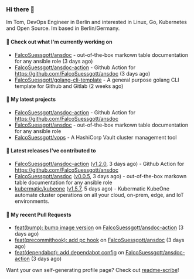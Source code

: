### Hi there 👋

Im Tom, DevOps Engineer in Berlin and interested in Linux, Go, Kubernetes and Open Source.
Im based in Berlin/Germany.

#### 👷 Check out what I'm currently working on

- [FalcoSuessgott/ansdoc](https://github.com/FalcoSuessgott/ansdoc) - out-of-the-box markown table documentation for any ansible role (3 days ago)
- [FalcoSuessgott/ansdoc-action](https://github.com/FalcoSuessgott/ansdoc-action) - Github Action for https://github.com/FalcoSuessgott/ansdoc (3 days ago)
- [FalcoSuessgott/golang-cli-template](https://github.com/FalcoSuessgott/golang-cli-template) - A general purpose golang CLI  template for Github and Gitlab (2 weeks ago)

#### 🌱 My latest projects

- [FalcoSuessgott/ansdoc-action](https://github.com/FalcoSuessgott/ansdoc-action) - Github Action for https://github.com/FalcoSuessgott/ansdoc
- [FalcoSuessgott/ansdoc](https://github.com/FalcoSuessgott/ansdoc) - out-of-the-box markown table documentation for any ansible role
- [FalcoSuessgott/vops](https://github.com/FalcoSuessgott/vops) - A HashiCorp Vault cluster management tool

#### 🔭 Latest releases I've contributed to

- [FalcoSuessgott/ansdoc-action](https://github.com/FalcoSuessgott/ansdoc-action) ([v1.2.0](https://github.com/FalcoSuessgott/ansdoc-action/releases/tag/v1.2.0), 3 days ago) - Github Action for https://github.com/FalcoSuessgott/ansdoc
- [FalcoSuessgott/ansdoc](https://github.com/FalcoSuessgott/ansdoc) ([v0.0.5](https://github.com/FalcoSuessgott/ansdoc/releases/tag/v0.0.5), 3 days ago) - out-of-the-box markown table documentation for any ansible role
- [kubermatic/kubeone](https://github.com/kubermatic/kubeone) ([v1.5.7](https://github.com/kubermatic/kubeone/releases/tag/v1.5.7), 5 days ago) - Kubermatic KubeOne automate cluster operations on all your cloud, on-prem, edge, and IoT environments.  

#### 🔨 My recent Pull Requests

- [feat(bump): bump image version](https://github.com/FalcoSuessgott/ansdoc-action/pull/3) on [FalcoSuessgott/ansdoc-action](https://github.com/FalcoSuessgott/ansdoc-action) (3 days ago)
- [feat(precommithook): add pc hook](https://github.com/FalcoSuessgott/ansdoc/pull/18) on [FalcoSuessgott/ansdoc](https://github.com/FalcoSuessgott/ansdoc) (3 days ago)
- [feat(dependabot): add dependabot config](https://github.com/FalcoSuessgott/ansdoc-action/pull/2) on [FalcoSuessgott/ansdoc-action](https://github.com/FalcoSuessgott/ansdoc-action) (3 days ago)

Want your own self-generating profile page? Check out [readme-scribe](https://github.com/muesli/readme-scribe)!